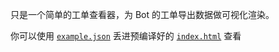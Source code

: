 只是一个简单的工单查看器，为 Bot 的工单导出数据做可视化渲染。

你可以使用 [`example.json`](/.github/example.json) 丢进预编译好的 [`index.html`](/.github/index.html) 查看